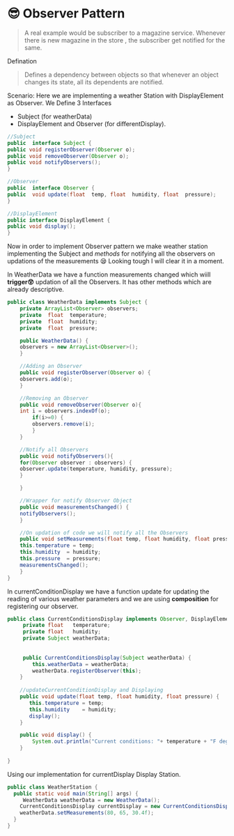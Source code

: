 # :sunglasses: Observer Pattern
> A real example would be subscriber to a magazine service. Whenever there is new magazine in the store , the subscriber get notified for the same.

Defination
> Defines a dependency between objects so that whenever an object changes its state, all its dependents are notified.

Scenario: Here we are implementing a weather Station with DisplayElement as Observer. We Define 3 Interfaces 
* Subject (for weatherData) 
* DisplayElement and Observer (for differentDisplay).

```java
//Subject
public  interface Subject {
public void registerObserver(Observer o);
public void removeObserver(Observer o);
public void notifyObservers();
}

//Observer
public  interface Observer {
public  void update(float  temp, float  humidity, float  pressure);
}

//DisplayElement
public interface DisplayElement {
public void display();
}

```
Now in order to implement Observer pattern we make weather station implementing the Subject and _methods_
for notifying all the observers on updations of the measurements
:sleepy: Looking tough I will clear it in a moment.

In WeatherData we have a function measurements changed which wiill __trigger:astonished:__ updation of all the Observers. It has other methods which are already descriptive.

```java
public class WeatherData implements Subject {
	private ArrayList<Observer> observers;
	private  float  temperature;
	private  float  humidity;
	private  float  pressure;

	public WeatherData() {
	observers = new ArrayList<Observer>();
	}

	//Adding an Observer
	public void registerObserver(Observer o) {
	observers.add(o);
	}

	//Removing an Observer
	public void removeObserver(Observer o){
	int i = observers.indexOf(o);
		if(i>=0) {
		observers.remove(i);
		}
	}

	//Notify all Observers
	public void notifyObservers(){
	for(Observer observer : observers) {
	observer.update(temperature, humidity, pressure);
	}

	}

	//Wrapper for notify Observer Object
	public void measurementsChanged() {
	notifyObservers();
	}

	//On updation of code we will notify all the Observers
	public void setMeasurements(float temp, float humidity, float pressure) {
	this.temperature = temp;
	this.humidity  = humidity;
	this.pressure  = pressure;
	measurementsChanged();
	}
}

```

In currentConditionDisplay we have  a function update for updating the reading of various weather parameters
and we are using **composition** for registering our observer.



```java
public class CurrentConditionsDisplay implements Observer, DisplayElement{
     private float   temperature;
     private float   humidity;
     private Subject weatherData;
     
     
     public CurrentConditionsDisplay(Subject weatherData) {
    	this.weatherData = weatherData;
    	weatherData.registerObserver(this);
    }
     
    //updateCurrentConditionDisplay and Displaying 
	public void update(float temp, float humidity, float pressure) {
       this.temperature = temp;
       this.humidity    = humidity;
       display();
	}

	public void display() {
		System.out.println("Current conditions: "+ temperature + "F degrees "+ humidity + " % humidity");
	}
	    
}
```


Using our implementation for currentDisplay Display Station.

```java
public class WeatherStation {
  public static void main(String[] args) {
     WeatherData weatherData = new WeatherData();
    CurrentConditionsDisplay currentDisplay = new CurrentConditionsDisplay(weatherData);
    weatherData.setMeasurements(80, 65, 30.4f);  
  }
}
```